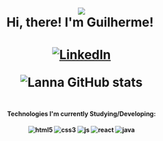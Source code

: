 
<h1 align="center">
  <img src="https://c.tenor.com/P5DB2iGAecsAAAAj/peach-cat.gif" width="height: 39; position: center;">
  <br>Hi, there! I'm Guilherme! ️
</h1>





<h1 align="center">

[![LinkedIn](https://img.shields.io/badge/LinkedIn-0077B5?style=for-the-badge&logo=linkedin&logoColor=white)](https://www.linkedin.com/in/guilherme-ciriero/)

![Lanna GitHub stats](https://github-readme-stats.vercel.app/api?username=guiciriero&show_icons=true&theme=radical)
<h4 align="center">
  <br>
 Technologies I'm currently Studying/Developing:
  <br>
  <br>
<div style="display: inline_block">
    <img align="center" alt="html5" src="https://img.shields.io/badge/HTML5-E34F26?style=for-the-badge&logo=html5&logoColor=white" />
    <img align="center" alt="css3" src="https://img.shields.io/badge/CSS3-1572B6?style=for-the-badge&logo=css3&logoColor=white" />
    <img align="center" alt="js" src="https://img.shields.io/badge/JavaScript-F7DF1E?style=for-the-badge&logo=javascript&logoColor=black" />
    <img align="center" alt="react" src="https://img.shields.io/badge/React-61DAFB?style=for-the-badge&logo=react&logoColor=black" />
    <img align="center" alt="java" src="https://img.shields.io/badge/Java-ED8B00?style=for-the-badge&logo=java&logoColor=white" />

</div><br/>
  
 
  
</h4>
